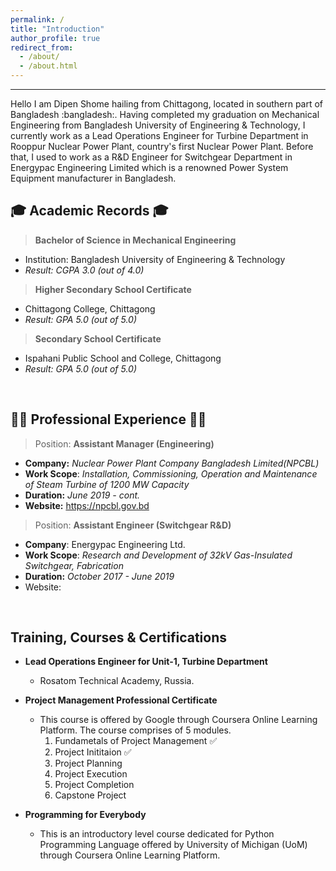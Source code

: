 ```yaml
---
permalink: /
title: "Introduction"
author_profile: true
redirect_from: 
  - /about/
  - /about.html
---
```

---
<p> Hello I am Dipen Shome  hailing from Chittagong, located in southern part of Bangladesh :bangladesh:. Having completed my graduation on Mechanical Engineering from Bangladesh University of Engineering & Technology, I currently work as a Lead Operations Engineer for Turbine Department in Rooppur Nuclear Power Plant, country's first Nuclear Power Plant. Before that, I used to work as a R&D Engineer for Switchgear Department in Energypac Engineering Limited which is a renowned Power System Equipment manufacturer in Bangladesh. 
</p>

:mortar_board: **Academic Records** :mortar_board: 
---

>**Bachelor of Science in Mechanical Engineering** 
* Institution: Bangladesh University of Engineering & Technology 
* *Result: CGPA 3.0 (out of 4.0)* 

> **Higher Secondary School Certificate**
* Chittagong College, Chittagong
* *Result: GPA 5.0 (out of 5.0)*

>**Secondary School Certificate**
* Ispahani Public School and College, Chittagong
* *Result: GPA 5.0 (out of 5.0)*

<br>

:construction_worker_man: **Professional Experience** :construction_worker_man:
---
> Position: **Assistant Manager (Engineering)**
* **Company:** *Nuclear Power Plant Company Bangladesh Limited(NPCBL)* 
* **Work Scope**: *Installation, Commissioning, Operation and Maintenance of Steam Turbine of 1200 MW Capacity*
* **Duration:** *June 2019 - cont.*
* **Website:** https://npcbl.gov.bd 

> Position: **Assistant Engineer (Switchgear R&D)**
* **Company**: Energypac Engineering Ltd.
* **Work Scope**: *Research and Development of 32kV Gas-Insulated Switchgear, Fabrication*
* **Duration:** *October 2017 - June 2019*
* Website:

<br>

**Training, Courses & Certifications**
---
*  **Lead Operations Engineer for Unit-1, Turbine Department**
     * Rosatom Technical Academy, Russia. 

*  **Project Management Professional Certificate**
    * This course is offered by Google through Coursera Online Learning Platform. The course comprises of 5 modules.
        1. Fundametals of Project Management ✅ 
        2. Project Inititaion ✅
        3. Project Planning 
        4. Project Execution
        5. Project Completion
        6. Capstone Project 

*  **Programming for Everybody**
    * This is an introductory level course dedicated for Python Programming Language offered by University of Michigan (UoM) through Coursera Online Learning Platform. 